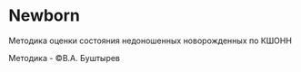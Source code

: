 Newborn
======

Методика оценки состояния недоношенных новорожденных по КШОНН

Методика - ©В.А. Буштырев

